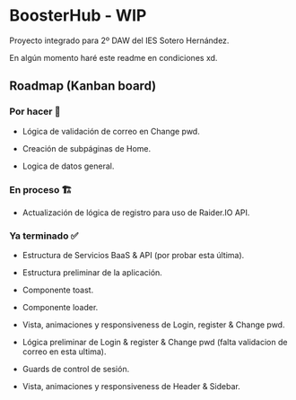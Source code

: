 # BoosterHub - WIP

Proyecto integrado para 2º DAW del IES Sotero Hernández.

En algún momento haré este readme en condiciones xd.


## Roadmap (Kanban board)

### Por hacer 🚧

 - Lógica de validación de correo en Change pwd.

 - Creación de subpáginas de Home.
 - Logica de datos general.

### En proceso 🏗️

 - Actualización de lógica de registro para uso de Raider.IO API.

### Ya terminado ✅

 - Estructura de Servicios BaaS & API (por probar esta última).
 - Estructura preliminar de la aplicación.
 
 - Componente toast.
 - Componente loader.

 - Vista, animaciones y responsiveness de Login, register & Change pwd.
 - Lógica preliminar de Login & register & Change pwd (falta validacion de correo en esta ultima).
 - Guards de control de sesión.

 - Vista, animaciones y responsiveness de Header & Sidebar.
